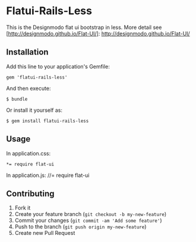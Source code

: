# Flatui-Rails-Less
This is the Designmodo flat ui bootstrap in less. More detail see [http://designmodo.github.io/Flat-UI/]: http://designmodo.github.io/Flat-UI/

## Installation

Add this line to your application's Gemfile:

    gem 'flatui-rails-less'

And then execute:

    $ bundle

Or install it yourself as:

    $ gem install flatui-rails-less

## Usage

In application.css:

    *= require flat-ui

In application.js:
    //= require flat-ui


## Contributing

1. Fork it
2. Create your feature branch (`git checkout -b my-new-feature`)
3. Commit your changes (`git commit -am 'Add some feature'`)
4. Push to the branch (`git push origin my-new-feature`)
5. Create new Pull Request
